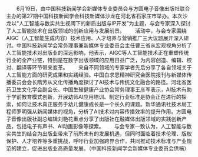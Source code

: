   6月19日，由中国科技新闻学会新媒体专业委员会与方圆电子音像出版社联合主办的第27期中国科技新闻学会科技新媒体沙龙在河北省石家庄市举办。本次沙龙以“人工智能与数实共生视阈下的新质出版与IP开发”为主题，与会专家深入探讨了人工智能技术在出版领域的创新应用与发展前景。  活动中，与会专家围绕AIGC（人工智能生成内容）技术应用、人才培养与营销推广三大议题展开深入研讨。中国科技新闻学会常务理事兼新媒体专业委员会主任曹三省从宏观视角分析了人工智能技术对出版业的深远影响，他表示，AIGC等人工智能技术正在重塑传统行业的全产业链，特别是在数字出版领域的应用日益广泛，为内容创造、编辑、校对、翻译等环节带来变革。  来自不同领域的专家学者先后分享了各自领域关于人工智能方面的研究成果和实践经验。中国白求恩精神研究会医院报刊与新媒体传播委员会会长隋芳从文化传播角度探讨了AI技术与传统文化融合的路径。河北省医药卫生文化学会副会长、中国生殖健康产业协会常务理事王彦军表示，AI技术有助于学前教育模式创新，开展幼师AI应用培训、制定行业标准是协会正在进行的探索，如何让技术真正服务于幼儿健康成长是一个长久的课题。新华通讯社技术局工程师罗明强从新闻媒体的视角，分析了AI技术对内容传播效率的提升作用。方圆电子音像出版社副总编辑刘艳花重点分享了出版社在融媒体出版领域的实践创新产品，包括电子有声书、AI动画影像等探索。  与会专家一致认为，人工智能与数实共生的结合为出版业带来了前所未有的发展机遇，但同时面临着技术伦理、版权保护、人才培养等多重挑战，呼吁行业加强跨界合作，共同推动技术标准与产业规范的建立，促进出版业高质量发展。（中国科技新闻学会新媒体专业委员会供稿）